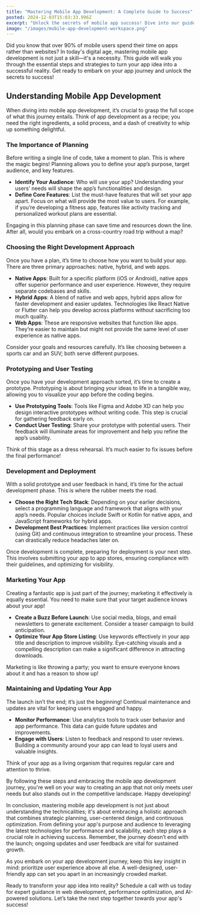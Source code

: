 ```yaml
---
title: "Mastering Mobile App Development: A Complete Guide to Success"
posted: 2024-12-03T15:03:33.996Z
excerpt: "Unlock the secrets of mobile app success! Dive into our guide and transform your app idea into reality—where creativity meets strategy in the digital revolution!"
image: "/images/mobile-app-development-workspace.png"
---
```


Did you know that over 90% of mobile users spend their time on apps rather than websites? In today's digital age, mastering mobile app development is not just a skill—it's a necessity. This guide will walk you through the essential steps and strategies to turn your app idea into a successful reality. Get ready to embark on your app journey and unlock the secrets to success!

## Understanding Mobile App Development

When diving into mobile app development, it’s crucial to grasp the full scope of what this journey entails. Think of app development as a recipe; you need the right ingredients, a solid process, and a dash of creativity to whip up something delightful.

### The Importance of Planning

Before writing a single line of code, take a moment to plan. This is where the magic begins! Planning allows you to define your app’s purpose, target audience, and key features.  

- **Identify Your Audience**: Who will use your app? Understanding your users’ needs will shape the app’s functionalities and design.  
- **Define Core Features**: List the must-have features that will set your app apart. Focus on what will provide the most value to users. For example, if you’re developing a fitness app, features like activity tracking and personalized workout plans are essential.

Engaging in this planning phase can save time and resources down the line. After all, would you embark on a cross-country road trip without a map?

### Choosing the Right Development Approach

Once you have a plan, it’s time to choose how you want to build your app. There are three primary approaches: native, hybrid, and web apps.

- **Native Apps**: Built for a specific platform (iOS or Android), native apps offer superior performance and user experience. However, they require separate codebases and skills.  
- **Hybrid Apps**: A blend of native and web apps, hybrid apps allow for faster development and easier updates. Technologies like React Native or Flutter can help you develop across platforms without sacrificing too much quality.  
- **Web Apps**: These are responsive websites that function like apps. They’re easier to maintain but might not provide the same level of user experience as native apps.

Consider your goals and resources carefully. It’s like choosing between a sports car and an SUV; both serve different purposes.

### Prototyping and User Testing

Once you have your development approach sorted, it’s time to create a prototype. Prototyping is about bringing your ideas to life in a tangible way, allowing you to visualize your app before the coding begins.

- **Use Prototyping Tools**: Tools like Figma and Adobe XD can help you design interactive prototypes without writing code. This step is crucial for gathering feedback early on.  
- **Conduct User Testing**: Share your prototype with potential users. Their feedback will illuminate areas for improvement and help you refine the app’s usability.

Think of this stage as a dress rehearsal. It’s much easier to fix issues before the final performance!

### Development and Deployment

With a solid prototype and user feedback in hand, it’s time for the actual development phase. This is where the rubber meets the road.

- **Choose the Right Tech Stack**: Depending on your earlier decisions, select a programming language and framework that aligns with your app’s needs. Popular choices include Swift or Kotlin for native apps, and JavaScript frameworks for hybrid apps.  
- **Development Best Practices**: Implement practices like version control (using Git) and continuous integration to streamline your process. These can drastically reduce headaches later on.

Once development is complete, preparing for deployment is your next step. This involves submitting your app to app stores, ensuring compliance with their guidelines, and optimizing for visibility.

### Marketing Your App

Creating a fantastic app is just part of the journey; marketing it effectively is equally essential. You need to make sure that your target audience knows about your app!

- **Create a Buzz Before Launch**: Use social media, blogs, and email newsletters to generate excitement. Consider a teaser campaign to build anticipation.  
- **Optimize Your App Store Listing**: Use keywords effectively in your app title and description to improve visibility. Eye-catching visuals and a compelling description can make a significant difference in attracting downloads.

Marketing is like throwing a party; you want to ensure everyone knows about it and has a reason to show up!

### Maintaining and Updating Your App

The launch isn’t the end; it’s just the beginning! Continual maintenance and updates are vital for keeping users engaged and happy.

- **Monitor Performance**: Use analytics tools to track user behavior and app performance. This data can guide future updates and improvements.  
- **Engage with Users**: Listen to feedback and respond to user reviews. Building a community around your app can lead to loyal users and valuable insights.

Think of your app as a living organism that requires regular care and attention to thrive.  

By following these steps and embracing the mobile app development journey, you're well on your way to creating an app that not only meets user needs but also stands out in the competitive landscape. Happy developing!

In conclusion, mastering mobile app development is not just about understanding the technicalities; it's about embracing a holistic approach that combines strategic planning, user-centered design, and continuous optimization. From defining your app's purpose and audience to leveraging the latest technologies for performance and scalability, each step plays a crucial role in achieving success. Remember, the journey doesn’t end with the launch; ongoing updates and user feedback are vital for sustained growth.

As you embark on your app development journey, keep this key insight in mind: prioritize user experience above all else. A well-designed, user-friendly app can set you apart in an increasingly crowded market.

Ready to transform your app idea into reality? Schedule a call with us today for expert guidance in web development, performance optimization, and AI-powered solutions. Let’s take the next step together towards your app's success!